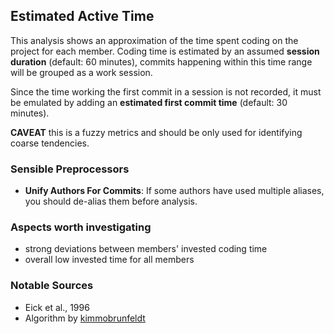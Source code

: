 ## Estimated Active Time
This analysis shows an approximation of the time spent coding on the 
project for each member. Coding time is estimated by an assumed **session
duration** (default: 60 minutes), commits happening within this time 
range will be grouped as a work session.

Since the time working the first commit in a session is not recorded,
it must be emulated by adding an **estimated first commit time** 
(default: 30 minutes).

**CAVEAT** this is a fuzzy metrics and should be only used for 
identifying coarse tendencies. 

### Sensible Preprocessors
- **Unify Authors For Commits**: If some
authors have used multiple aliases, you should de-alias them before analysis.

### Aspects worth investigating
- strong deviations between members' invested coding time
- overall low invested time for all members

### Notable Sources
- Eick et al., 1996
- Algorithm by [kimmobrunfeldt](https://github.com/kimmobrunfeldt/git-hours)